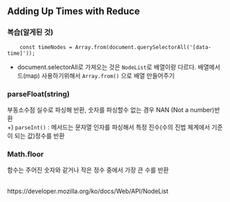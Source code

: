##  Adding Up Times with Reduce

### 복습(알게된 것)     
```
    const timeNodes = Array.from(document.querySelectorAll('[data-time]'));
```
  + document.selectorAll로 가져오는 것은 ```NodeList```로 배열이랑 다르다. 배열메서드(map) 사용하기위해서 ```Array.from()``` 으로 배열 만들어주기

### parseFloat(string)  
부동소수점 실수로 파싱해 반환, 숫자를 파싱할수 없는 경우 NAN (Not a number)반환    
+) ```parseInt()``` : 메서드는 문자열 인자를 파싱해서 특정 진수(수의 진법 체계에서 기준이 되는 값)정수를 반환

### Math.floor
함수는 주어진 숫자와 같거나 작은 정수 중에서 가장 큰 수를 반환 
 

<Br/>
 https://developer.mozilla.org/ko/docs/Web/API/NodeList